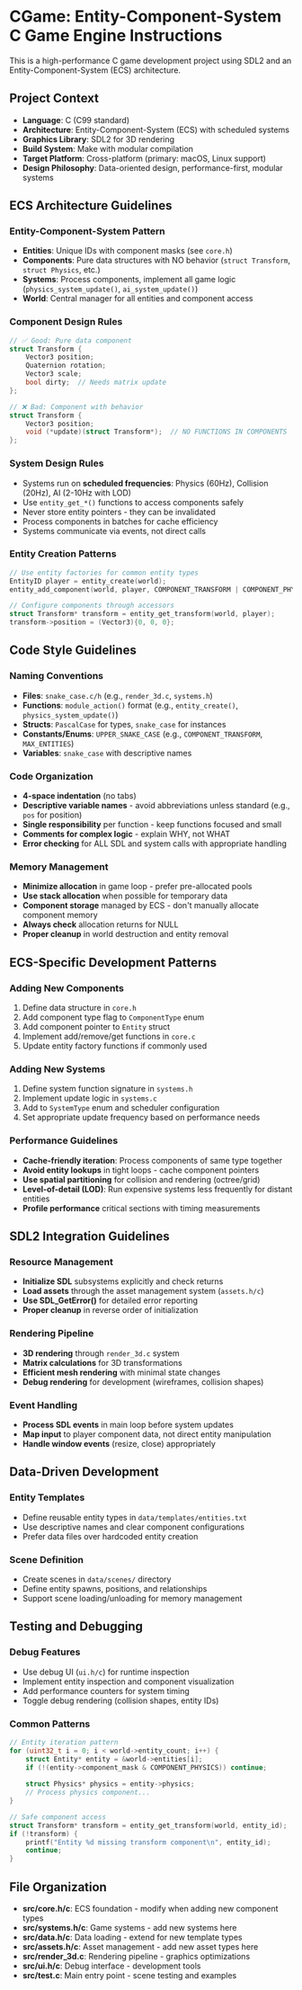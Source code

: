 <!-- Use this file to provide workspace-specific custom instructions to Copilot. For more details, visit https://code.visualstudio.com/docs/copilot/copilot-customization#_use-a-githubcopilotinstructionsmd-file -->

# CGame: Entity-Component-System C Game Engine Instructions

This is a high-performance C game development project using SDL2 and an Entity-Component-System (ECS) architecture.

## Project Context

- **Language**: C (C99 standard)
- **Architecture**: Entity-Component-System (ECS) with scheduled systems
- **Graphics Library**: SDL2 for 3D rendering
- **Build System**: Make with modular compilation
- **Target Platform**: Cross-platform (primary: macOS, Linux support)
- **Design Philosophy**: Data-oriented design, performance-first, modular systems

## ECS Architecture Guidelines

### Entity-Component-System Pattern
- **Entities**: Unique IDs with component masks (see `core.h`)
- **Components**: Pure data structures with NO behavior (`struct Transform`, `struct Physics`, etc.)
- **Systems**: Process components, implement all game logic (`physics_system_update()`, `ai_system_update()`)
- **World**: Central manager for all entities and component access

### Component Design Rules
```c
// ✅ Good: Pure data component
struct Transform {
    Vector3 position;
    Quaternion rotation;
    Vector3 scale;
    bool dirty;  // Needs matrix update
};

// ❌ Bad: Component with behavior
struct Transform {
    Vector3 position;
    void (*update)(struct Transform*);  // NO FUNCTIONS IN COMPONENTS
};
```

### System Design Rules
- Systems run on **scheduled frequencies**: Physics (60Hz), Collision (20Hz), AI (2-10Hz with LOD)
- Use `entity_get_*()` functions to access components safely
- Never store entity pointers - they can be invalidated
- Process components in batches for cache efficiency
- Systems communicate via events, not direct calls

### Entity Creation Patterns
```c
// Use entity factories for common entity types
EntityID player = entity_create(world);
entity_add_component(world, player, COMPONENT_TRANSFORM | COMPONENT_PHYSICS | COMPONENT_PLAYER);

// Configure components through accessors
struct Transform* transform = entity_get_transform(world, player);
transform->position = (Vector3){0, 0, 0};
```

## Code Style Guidelines

### Naming Conventions
- **Files**: `snake_case.c/h` (e.g., `render_3d.c`, `systems.h`)
- **Functions**: `module_action()` format (e.g., `entity_create()`, `physics_system_update()`)
- **Structs**: `PascalCase` for types, `snake_case` for instances
- **Constants/Enums**: `UPPER_SNAKE_CASE` (e.g., `COMPONENT_TRANSFORM`, `MAX_ENTITIES`)
- **Variables**: `snake_case` with descriptive names

### Code Organization
- **4-space indentation** (no tabs)
- **Descriptive variable names** - avoid abbreviations unless standard (e.g., `pos` for position)
- **Single responsibility** per function - keep functions focused and small
- **Comments for complex logic** - explain WHY, not WHAT
- **Error checking** for ALL SDL and system calls with appropriate handling

### Memory Management
- **Minimize allocation** in game loop - prefer pre-allocated pools
- **Use stack allocation** when possible for temporary data
- **Component storage** managed by ECS - don't manually allocate component memory
- **Always check** allocation returns for NULL
- **Proper cleanup** in world destruction and entity removal

## ECS-Specific Development Patterns

### Adding New Components
1. Define data structure in `core.h`
2. Add component type flag to `ComponentType` enum
3. Add component pointer to `Entity` struct
4. Implement add/remove/get functions in `core.c`
5. Update entity factory functions if commonly used

### Adding New Systems
1. Define system function signature in `systems.h`
2. Implement update logic in `systems.c`
3. Add to `SystemType` enum and scheduler configuration
4. Set appropriate update frequency based on performance needs

### Performance Guidelines
- **Cache-friendly iteration**: Process components of same type together
- **Avoid entity lookups** in tight loops - cache component pointers
- **Use spatial partitioning** for collision and rendering (octree/grid)
- **Level-of-detail (LOD)**: Run expensive systems less frequently for distant entities
- **Profile performance** critical sections with timing measurements

## SDL2 Integration Guidelines

### Resource Management
- **Initialize SDL** subsystems explicitly and check returns
- **Load assets** through the asset management system (`assets.h/c`)
- **Use SDL_GetError()** for detailed error reporting
- **Proper cleanup** in reverse order of initialization

### Rendering Pipeline
- **3D rendering** through `render_3d.c` system
- **Matrix calculations** for 3D transformations
- **Efficient mesh rendering** with minimal state changes
- **Debug rendering** for development (wireframes, collision shapes)

### Event Handling
- **Process SDL events** in main loop before system updates
- **Map input** to player component data, not direct entity manipulation
- **Handle window events** (resize, close) appropriately

## Data-Driven Development

### Entity Templates
- Define reusable entity types in `data/templates/entities.txt`
- Use descriptive names and clear component configurations
- Prefer data files over hardcoded entity creation

### Scene Definition
- Create scenes in `data/scenes/` directory
- Define entity spawns, positions, and relationships
- Support scene loading/unloading for memory management

## Testing and Debugging

### Debug Features
- Use debug UI (`ui.h/c`) for runtime inspection
- Implement entity inspection and component visualization
- Add performance counters for system timing
- Toggle debug rendering (collision shapes, entity IDs)

### Common Patterns
```c
// Entity iteration pattern
for (uint32_t i = 0; i < world->entity_count; i++) {
    struct Entity* entity = &world->entities[i];
    if (!(entity->component_mask & COMPONENT_PHYSICS)) continue;
    
    struct Physics* physics = entity->physics;
    // Process physics component...
}

// Safe component access
struct Transform* transform = entity_get_transform(world, entity_id);
if (!transform) {
    printf("Entity %d missing transform component\n", entity_id);
    continue;
}
```

## File Organization

- **src/core.h/c**: ECS foundation - modify when adding new component types
- **src/systems.h/c**: Game systems - add new systems here
- **src/data.h/c**: Data loading - extend for new template types
- **src/assets.h/c**: Asset management - add new asset types here
- **src/render_3d.c**: Rendering pipeline - graphics optimizations
- **src/ui.h/c**: Debug interface - development tools
- **src/test.c**: Main entry point - scene testing and examples
